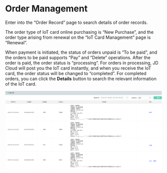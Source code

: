
# Order Management

Enter into the “Order Record” page to search details of order records.

The order type of IoT card online purchasing is “New Purchase”, and the order type arising from renewal on the “IoT Card Management” page is “Renewal”.

When payment is initiated, the status of orders unpaid is “To be paid”, and the orders to be paid supports “Pay” and “Delete” operations. After the order is paid, the order status is “processing”. For orders in processing, JD Cloud will post you the IoT card instantly, and when you receive the IoT card, the order status will be changed to “completed”. For completed orders, you can click the **Details** button to search the relevant information of the IoT card.

![价格总览](../../../../image/Query-Card-Service/OrderManagement.png)

